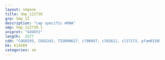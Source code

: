 ```yaml
---
layout: smgene
title: Smp_122730
grp: Smp_12
description: "cap specific mRNA"
smp: Smp_122730.1
uniprot: "G4VDY2"
length:  2577
cdd: "COG0293, COG5242, TIGR00627, cl00057, cl02611, cl17173, pfam01585, pfam01728, pfam03850, smart00443"
kk: K14589
categories: sm
---
```

